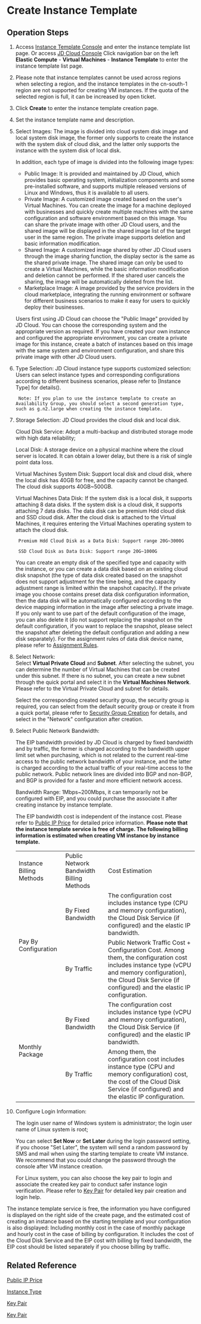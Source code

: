 # Create Instance Template
## Operation Steps
1.  Access [Instance Template Console](https://cns-console.jdcloud.com/host/launchtemplate/list) and enter the instance template list page. Or access [JD Cloud Console](https://console.jdcloud.com) Click navigation bar on the left **Elastic Compute** - **Virtual Machines** - **Instance Template** to enter the instance template list page.
2. Please note that instance templates cannot be used across regions when selecting a region, and the instance templates in the cn-south-1 region are not supported for creating VM instances. If the quota of the selected region is full, it can be increased by open ticket.
3. Click **Create** to enter the instance template creation page.
4. Set the instance template name and description.
5. Select Images:
	The image is divided into cloud system disk image and local system disk image, the former only supports to create the instance with the system disk of cloud disk, and the latter only supports the instance with the system disk of local disk.
	
	In addition, each type of image is divided into the following image types:
	
	* Public Image: It is provided and maintained by JD Cloud, which provides basic operating system, initialization components and some pre-installed software, and supports multiple released versions of Linux and Windows, thus it is available to all users.
	* Private Image: A customized image created based on the user's Virtual Machines. You can create the image for a machine deployed with businesses and quickly create multiple machines with the same configuration and software environment based on this image. You can share the private image with other JD Cloud users, and the shared image will be displayed in the shared image list of the target user in the same region. The private image supports deletion and basic information modification.
	* Shared Image: A customized image shared by other JD Cloud users through the image sharing function, the display sector is the same as the shared private image. The shared image can only be used to create a Virtual Machines, while the basic information modification and deletion cannot be performed. If the shared user cancels the sharing, the image will be automatically deleted from the list.
	* Marketplace Image: A image provided by the service providers in the cloud marketplace, integrating the running environment or software for different business scenarios to make it easy for users to quickly deploy their businesses.
	
	Users first using JD Cloud can choose the "Public Image" provided by JD Cloud. You can choose the corresponding system and the appropriate version as required. If you have created your own instance and configured the appropriate environment, you can create a private image for this instance, create a batch of instances based on this image with the same system and environment configuration, and share this private image with other JD Cloud users.


6. Type Selection: JD Cloud instance type supports customized selection: Users can select instance types and corresponding configurations according to different business scenarios, please refer to [Instance Type] for details().

		Note: If you plan to use the instance template to create an  Availability Group, you should select a second generation type, such as g.n2.large when creating the instance template.

7. Storage Selection: JD Cloud provides the cloud disk and local disk.
	
	Cloud Disk Service: Adopt a multi-backup and distributed storage mode with high data reliability;
	
	Local Disk: A storage device on a physical machine where the cloud server is located. It can obtain a lower delay, but there is a risk of single point data loss.

	Virtual Machines System Disk: Support local disk and cloud disk, where the local disk has 40GB for free, and the capacity cannot be changed. The cloud disk supports 40GB~500GB.

	Virtual Machines Data Disk: If the system disk is a local disk, it supports attaching 8 data disks. If the system disk is a cloud disk, it supports attaching 7 data disks. The data disk can be premium Hdd cloud disk and SSD cloud disk. After the cloud disk is attached to the Virtual Machines, it requires entering the Virtual Machines operating system to attach the cloud disk.

		Premium Hdd Cloud Disk as a Data Disk: Support range 20G~3000G

		SSD Cloud Disk as Data Disk: Support range 20G~1000G

	You can create an empty disk of the specified type and capacity with the instance, or you can create a data disk based on an existing cloud disk snapshot (the type of data disk created based on the snapshot does not support adjustment for the time being, and the capacity adjustment range is limited within the snapshot capacity). If the private image you choose contains preset data disk configuration information, then the data disk will be automatically configured according to the device mapping information in the image after selecting a private image. If you only want to use part of the default configuration of the image, you can also delete it (do not support replacing the snapshot on the default configuration, if you want to replace the snapshot, please select the snapshot after deleting the default configuration and adding a new disk separately). For the assignment rules of data disk device name, please refer to [ Assignment Rules](../Storage/Assign-Device-Name.md).

8. Select Network: <br> Select **Virtual Private Cloud** and **Subnet**. After selecting the subnet, you can determine the number of Virtual Machines that can be created under this subnet. If there is no subnet, you can create a new subnet through the quick portal and select it in the **Virtual Machines Network**. Please refer to the Virtual Private Cloud and subnet for details.        

	Select the corresponding created security group, the security group is required, you can select from the default security group or create it from a quick portal, please refer to [Security Group Creation](../Security-Group/Create-Security-Group.md) for details, and select in the "Network" configuration after creation.


9. Select Public Network Bandwidth:

	The EIP bandwidth provided by JD Cloud is charged by fixed bandwidth and by traffic, the former is charged according to the bandwidth upper limit set when purchasing, which is not related to the current real-time access to the public network bandwidth of your instance, and the latter is charged according to the actual traffic of your real-time access to the public network.
    Public network lines are divided into BGP and non-BGP, and BGP is provided for a faster and more efficient network access.        

	Bandwidth Range: 1Mbps~200Mbps, it can temporarily not be configured with EIP, and you could purchase the associate it after creating instance by instance template.

	The EIP bandwidth cost is independent of the instance cost. Please refer to [Public IP Price]() for detailed price information.
**Please note that the instance template service is free of charge. The following billing information is estimated when creating VM instance by instance template.**
	<table>
	   <tr>
	      <td >Instance Billing Methods</td>
	      <td >Public Network Bandwidth Billing Methods</td>
	      <td >Cost Estimation</td>
	   </tr>
	   <tr>
		   <td rowspan="2">Pay By Configuration  </td>
	      <td >By Fixed Bandwidth </td>
	      <td > The configuration cost includes instance type (CPU and memory configuration), the Cloud Disk Service (if configured) and the elastic IP bandwidth.</td>
	   </tr>
	   <tr>
	      <td >By Traffic </td>
	      <td > Public Network Traffic Cost + Configuration Cost. Among them, the configuration cost includes instance type (vCPU and memory configuration), the Cloud Disk Service (if configured) and the elastic IP configuration.           </td>
	   </tr>
	   <tr>
		   <td rowspan="2">Monthly Package  </td>
	      <td >By Fixed Bandwidth </td>
	      <td > The configuration cost includes instance type (vCPU and memory configuration), the Cloud Disk Service (if configured) and the elastic IP bandwidth.</td>
	   </tr>
	   <tr>
	      <td >By Traffic </td>
	      <td > Among them, the configuration cost includes instance type (CPU and memory configuration) cost, the cost of the Cloud Disk Service (if configured) and the elastic IP configuration.     </td>
	   </tr>
   </table>

10. Configure Login Information:

	The login user name of Windows system is administrator;  the login user name of Linux system is root;    
    
	You can select **Set Now** or **Set Later** during the login password setting, if you choose "Set Later", the system will send a random password by SMS and mail when using the starting template to create VM instance. We recommend that you could change the password through the console after VM instance creation.    
    
	For Linux system, you can also choose the key pair to login and associate the created key pair to conduct safer instance login verification. Please refer to [Key Pair](../Key-Pair/KeyPair-Overview) for detailed key pair creation and login help.


The instance template service is free, the information you have configured is displayed on the right side of the create page, and the estimated cost of creating an instance based on the starting template and your configuration is also displayed: Including monthly cost in the case of monthly package and hourly cost in the case of billing by configuration. It includes the cost of the Cloud Disk Service and the EIP cost with billing by fixed bandwidth, the EIP cost should be listed separately if you choose billing by traffic.

## Related Reference

[Public IP Price]()

[Instance Type]()

[Key Pair](../Key-Pair/KeyPair-Overview)

[Key Pair]()